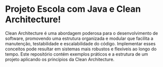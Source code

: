 # Projeto Escola com Java e Clean Architecture!

Clean Architecture é uma abordagem poderosa para o desenvolvimento de software, promovendo uma estrutura organizada e modular que facilita a manutenção, testabilidade e escalabilidade do código. Implementar esses conceitos pode resultar em sistemas mais robustos e flexíveis ao longo do tempo. Este repositório contém exemplos práticos e a estrutura de um projeto aplicando os princípios da Clean Architecture.
